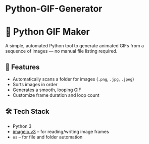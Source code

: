 # Python-GIF-Generator
# 🐍 Python GIF Maker

A simple, automated Python tool to generate animated GIFs from a sequence of images — no manual file listing required.

## 🎯 Features

- Automatically scans a folder for images (`.png`, `.jpg`, `.jpeg`)
- Sorts images in order
- Generates a smooth, looping GIF
- Customize frame duration and loop count

## 🛠️ Tech Stack

- Python 3
- [imageio.v3](https://imageio.github.io/) – for reading/writing image frames
- `os` – for file and folder automation



